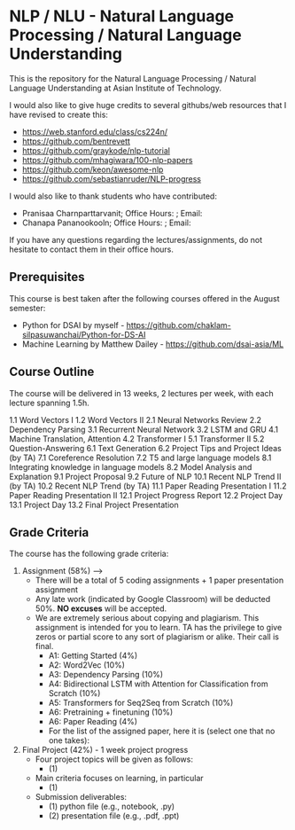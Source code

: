 # NLP / NLU - Natural Language Processing / Natural Language Understanding

This is the repository for the Natural Language Processing / Natural Language Understanding at Asian Institute of Technology.

I would also like to give huge credits to several githubs/web resources that I have revised to create this:

- https://web.stanford.edu/class/cs224n/
- https://github.com/bentrevett
- https://github.com/graykode/nlp-tutorial
- https://github.com/mhagiwara/100-nlp-papers
- https://github.com/keon/awesome-nlp
- https://github.com/sebastianruder/NLP-progress

I would also like to thank students who have contributed:

- Pranisaa Charnparttarvanit; Office Hours:  ; Email: 
- Chanapa Pananookooln; Office Hours:  ; Email: 

If you have any questions regarding the lectures/assignments, do not hesitate to contact them in their office hours.

## Prerequisites

This course is best taken after the following courses offered in the August semester:

- Python for DSAI by myself - https://github.com/chaklam-silpasuwanchai/Python-for-DS-AI
- Machine Learning by Matthew Dailey - https://github.com/dsai-asia/ML

## Course Outline

The course will be delivered in 13 weeks, 2 lectures per week, with each lecture spanning 1.5h.

1.1 Word Vectors I
1.2 Word Vectors II
2.1 Neural Networks Review
2.2 Dependency Parsing
3.1 Recurrent Neural Network
3.2 LSTM and GRU
4.1 Machine Translation, Attention
4.2 Transformer I
5.1 Transformer II
5.2 Question-Answering
6.1 Text Generation
6.2 Project Tips and Project Ideas (by TA)
7.1 Coreference Resolution
7.2 T5 and large language models
8.1 Integrating knowledge in language models
8.2 Model Analysis and Explanation
9.1 Project Proposal 
9.2 Future of NLP
10.1 Recent NLP Trend II (by TA)
10.2 Recent NLP Trend (by TA)
11.1 Paper Reading Presentation I
11.2 Paper Reading Presentation II
12.1 Project Progress Report
12.2 Project Day
13.1 Project Day
13.2 Final Project Presentation

## Grade Criteria

The course has the following grade criteria:
1. Assignment (58%) --> 
    - There will be a total of 5 coding assignments + 1 paper presentation assignment
    - Any late work (indicated by Google Classroom) will be deducted 50%.  **NO excuses** will be accepted.
    - We are extremely serious about copying and plagiarism.  This assignment is intended for you to learn.  TA has the privilege to give zeros or partial score to any sort of plagiarism or alike.  Their call is final.
      -  A1: Getting Started (4%)
      -  A2: Word2Vec (10%)
      -  A3: Dependency Parsing (10%)
      -  A4: Bidirectional LSTM with Attention for Classification from Scratch (10%)
      -  A5: Transformers for Seq2Seq from Scratch (10%)
      -  A6: Pretraining + finetuning (10%)
      -  A6: Paper Reading (4%)  
        - For the list of the assigned paper, here it is (select one that no one takes):   
2. Final Project (42%) - 1 week project progress
    - Four project topics will be given as follows:
      - (1) 
    - Main criteria focuses on learning, in particular
      - (1)  
    - Submission deliverables:  
      - (1) python file (e.g., notebook, .py)
      - (2) presentation file (e.g., .pdf, .ppt) 
